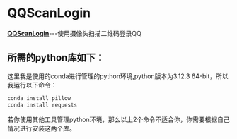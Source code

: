 # QQScanLogin
**[QQScanLogin](https://github.com/MuZiCul/QQScanLogin/)**---使用摄像头扫描二维码登录QQ

## 所需的python库如下：

这里我是使用的conda进行管理的python环境,python版本为3.12.3 64-bit，所以我运行以下命令：

```bash
conda install pillow
conda install requests
```

若你使用其他工具管理python环境，那么以上2个命令不适合你，你需要根据自己情况进行安装这两个库。
